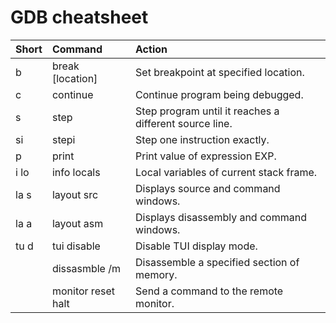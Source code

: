 # GDB cheatsheet

| Short | Command             | Action                                         |
|:----- |:------------------- |:---------------------------------------------- |
| b     | break [location]    | Set breakpoint at specified location.          |
| c     | continue            | Continue program being debugged.               |
| s     | step                | Step program until it reaches a different source line.       |
| si    | stepi               | Step one instruction exactly.                  |
| p     | print               | Print value of expression EXP.                 |
| i lo  | info locals         | Local variables of current stack frame.        |
| la s  | layout src          | Displays source and command windows.           |
| la a  | layout asm          | Displays disassembly and command windows.      |
| tu d  | tui disable         | Disable TUI display mode.                      |
|       | dissasmble /m       | Disassemble a specified section of memory.     |
|       | monitor reset halt  | Send a command to the remote monitor. |

